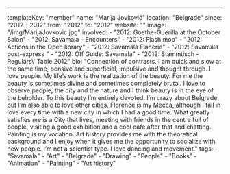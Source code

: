 ---
  templateKey: "member"
  name: "Marija Jovković"
  location: "Belgrade"
  since: "2012 - 2012"
  from: "2012"
  to: "2012"
  website: ""
  image: "/img/MarijaJovkovic.jpg"
  involved: 
    - "2012: Goethe-Guerilla at the October Salon"
    - "2012: Savamala – Encounters"
    - "2012: Flash mop"
    - "2012: Actions in the Open library"
    - "2012: Savamala Flânerie"
    - "2012: Savamala post-express "
    - "2012: Off Guide: Savamala"
    - "2012: Stammtisch - Regulars\\' Table 2012"
  bio: "Connection of contrasts. I am quick and slow at the same time, pensive and superficial, impulsive and thought through. I love people. My life’s work is the realization of the beauty. For me the beauty is sometimes divine and sometimes completely brutal. I love to observe people, the city and the nature and I think beauty is in the eye of the beholder. To this beauty I’m entirely devoted. I’m crazy about Belgrade, but I’m also able to love other cities. Florence is my Mecca, although I fall in love every time with a new city in which I had a good time. What greatly satisfies me is a City that lives, meeting with friends in the centre full of people, visiting a good exhibition and a cool café after that and chatting. Painting is my vocation. Art history provides me with the theoretical background and I enjoy when it gives me the opportunity to socialize with new people. I’m not a scientist type. I love dancing and movement."
  tags: 
    - "Savamala"
    - "Art"
    - "Belgrade"
    - "Drawing"
    - "People"
    - "Books"
    - "Animation"
    - "Painting"
    - "Art history"

